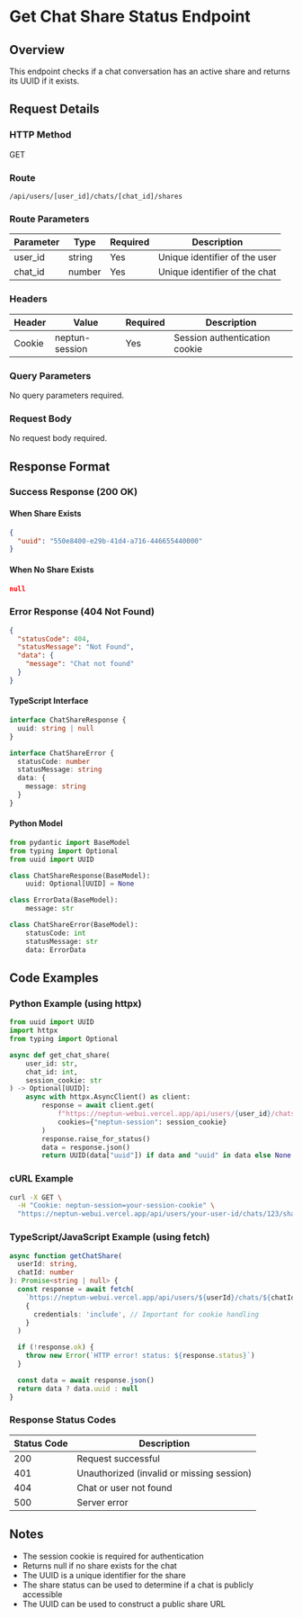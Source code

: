# Get Chat Share Status Endpoint

## Overview

This endpoint checks if a chat conversation has an active share and returns its UUID if it exists.

## Request Details

### HTTP Method

GET

### Route

`/api/users/[user_id]/chats/[chat_id]/shares`

### Route Parameters

| Parameter | Type   | Required | Description                   |
| --------- | ------ | -------- | ----------------------------- |
| user_id   | string | Yes      | Unique identifier of the user |
| chat_id   | number | Yes      | Unique identifier of the chat |

### Headers

| Header | Value          | Required | Description                   |
| ------ | -------------- | -------- | ----------------------------- |
| Cookie | neptun-session | Yes      | Session authentication cookie |

### Query Parameters

No query parameters required.

### Request Body

No request body required.

## Response Format

### Success Response (200 OK)

#### When Share Exists

```json
{
  "uuid": "550e8400-e29b-41d4-a716-446655440000"
}
```

#### When No Share Exists

```json
null
```

### Error Response (404 Not Found)

```json
{
  "statusCode": 404,
  "statusMessage": "Not Found",
  "data": {
    "message": "Chat not found"
  }
}
```

#### TypeScript Interface

```typescript
interface ChatShareResponse {
  uuid: string | null
}

interface ChatShareError {
  statusCode: number
  statusMessage: string
  data: {
    message: string
  }
}
```

#### Python Model

```python
from pydantic import BaseModel
from typing import Optional
from uuid import UUID

class ChatShareResponse(BaseModel):
    uuid: Optional[UUID] = None

class ErrorData(BaseModel):
    message: str

class ChatShareError(BaseModel):
    statusCode: int
    statusMessage: str
    data: ErrorData
```

## Code Examples

### Python Example (using httpx)

```python
from uuid import UUID
import httpx
from typing import Optional

async def get_chat_share(
    user_id: str,
    chat_id: int,
    session_cookie: str
) -> Optional[UUID]:
    async with httpx.AsyncClient() as client:
        response = await client.get(
            f"https://neptun-webui.vercel.app/api/users/{user_id}/chats/{chat_id}/shares",
            cookies={"neptun-session": session_cookie}
        )
        response.raise_for_status()
        data = response.json()
        return UUID(data["uuid"]) if data and "uuid" in data else None
```

### cURL Example

```bash
curl -X GET \
  -H "Cookie: neptun-session=your-session-cookie" \
  "https://neptun-webui.vercel.app/api/users/your-user-id/chats/123/shares"
```

### TypeScript/JavaScript Example (using fetch)

```typescript
async function getChatShare(
  userId: string,
  chatId: number
): Promise<string | null> {
  const response = await fetch(
    `https://neptun-webui.vercel.app/api/users/${userId}/chats/${chatId}/shares`,
    {
      credentials: 'include', // Important for cookie handling
    }
  )

  if (!response.ok) {
    throw new Error(`HTTP error! status: ${response.status}`)
  }

  const data = await response.json()
  return data ? data.uuid : null
}
```

### Response Status Codes

| Status Code | Description                               |
| ----------- | ----------------------------------------- |
| 200         | Request successful                        |
| 401         | Unauthorized (invalid or missing session) |
| 404         | Chat or user not found                    |
| 500         | Server error                              |

## Notes

- The session cookie is required for authentication
- Returns null if no share exists for the chat
- The UUID is a unique identifier for the share
- The share status can be used to determine if a chat is publicly accessible
- The UUID can be used to construct a public share URL
